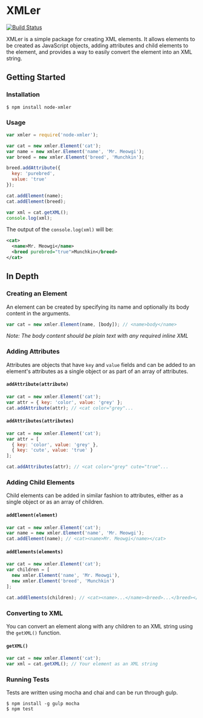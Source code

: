 # XMLer

[![Build Status](https://travis-ci.org/nerdenough/node-xmler.svg?branch=master)](https://travis-ci.org/nerdenough/node-xmler)

XMLer is a simple package for creating XML elements. It allows elements to be
created as JavaScript objects, adding attributes and child elements to the
element, and provides a way to easily convert the element into an XML string.

## Getting Started
### Installation
```
$ npm install node-xmler
```

### Usage
```javascript
var xmler = require('node-xmler');

var cat = new xmler.Element('cat');
var name = new xmler.Element('name', 'Mr. Meowgi');
var breed = new xmler.Element('breed', 'Munchkin');

breed.addAttribute({
  key: 'purebred',
  value: 'true'
});

cat.addElement(name);
cat.addElement(breed);

var xml = cat.getXML();
console.log(xml);
```

The output of the `console.log(xml)` will be:

```xml
<cat>
  <name>Mr. Meowgi</name>
  <breed purebred="true">Munchkin</breed>
</cat>
```

## In Depth

### Creating an Element
An element can be created by specifying its name and optionally its body
content in the arguments.

```javascript
var cat = new xmler.Element(name, [body]); // <name>body</name>
```

*Note: The body content should be plain text with any required inline XML*

### Adding Attributes
Attributes are objects that have `key` and `value` fields and can be added
to an element's attributes as a single object or as part of an array of
attributes.

#### `addAttribute(attribute)`
```javascript
var cat = new xmler.Element('cat');
var attr = { key: 'color', value: 'grey' };
cat.addAttribute(attr); // <cat color="grey"...
```

#### `addAttributes(attributes)`
```javascript
var cat = new xmler.Element('cat');
var attr = [
  { key: 'color', value: 'grey' },
  { key: 'cute', value: 'true' }
];

cat.addAttributes(attr); // <cat color="grey" cute="true"...
```

### Adding Child Elements
Child elements can be added in similar fashion to attributes, either as a single
object or as an array of children.

#### `addElement(element)`
```javascript
var cat = new xmler.Element('cat');
var name = new xmler.Element('name', 'Mr. Meowgi');
cat.addElement(name); // <cat><name>Mr. Meowgi</name></cat>
```

#### `addElements(elements)`
```javascript
var cat = new xmler.Element('cat');
var children = [
  new xmler.Element('name', 'Mr. Meowgi'),
  new xmler.Element('breed', 'Munchkin')
];

cat.addElements(children); // <cat><name>...</name><breed>...</breed></cat>
```

### Converting to XML
You can convert an element along with any children to an XML string using the
`getXML()` function.

#### `getXML()`
```javascript
var cat = new xmler.Element('cat');
var xml = cat.getXML(); // Your element as an XML string
```

### Running Tests
Tests are written using mocha and chai and can be run through gulp.

```
$ npm install -g gulp mocha
$ npm test
```
